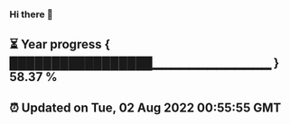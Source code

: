 ### Hi there 👋
⏳ Year progress { █████████████████▁▁▁▁▁▁▁▁▁▁▁▁▁ } 58.37 %
---
⏰ Updated on Tue, 02 Aug 2022 00:55:55 GMT
---
